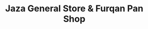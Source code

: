 ---
title: "Jaza General Store & Furqan Pan Shop"
url: /karachi/jaza-general-store-und-furqan-pan-shop/
shop: Dorfladen
---